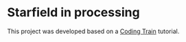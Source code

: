 # Starfield in processing
This project was developed based on a [Coding Train](https://thecodingtrain.com/CodingChallenges/) tutorial.
